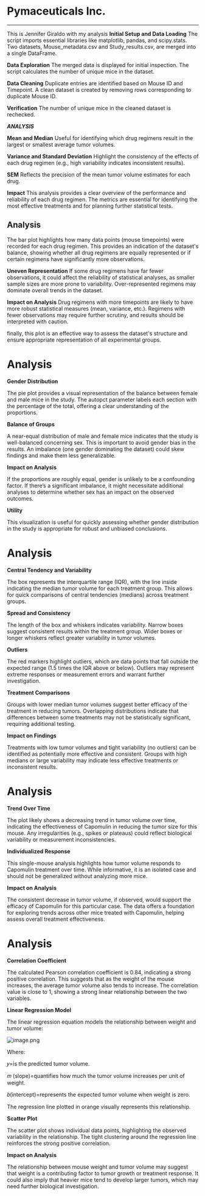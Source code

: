 # Pymaceuticals Inc.
---
This is Jennifer Giraldo with my analysis
**Initial Setup and Data Loading**
The script imports essential libraries like matplotlib, pandas, and scipy.stats. Two datasets, Mouse_metadata.csv and Study_results.csv, are merged into a single DataFrame.

**Data Exploration**
The merged data is displayed for initial inspection. The script calculates the number of unique mice in the dataset.

**Data Cleaning**
Duplicate entries are identified based on Mouse ID and Timepoint. A clean dataset is created by removing rows corresponding to duplicate Mouse ID.

**Verification**
The number of unique mice in the cleaned dataset is rechecked.

***ANALYSIS***

**Mean and Median**
Useful for identifying which drug regimens result in the largest or smallest average tumor volumes.

**Variance and Standard Deviation**
Highlight the consistency of the effects of each drug regimen (e.g., high variability indicates inconsistent results).

**SEM**
Reflects the precision of the mean tumor volume estimates for each drug.

**Impact**
This analysis provides a clear overview of the performance and reliability of each drug regimen. The metrics are essential for identifying the most effective treatments and for planning further statistical tests.

## Analysis
The bar plot highlights how many data points (mouse timepoints) were recorded for each drug regimen. This provides an indication of the dataset's balance, showing whether all drug regimens are equally represented or if certain regimens have significantly more observations.

**Uneven Representation**
If some drug regimens have far fewer observations, it could affect the reliability of statistical analyses, as smaller sample sizes are more prone to variability. Over-represented regimens may dominate overall trends in the dataset.

**Impact on Analysis**
Drug regimens with more timepoints are likely to have more robust statistical measures (mean, variance, etc.).
Regimens with fewer observations may require further scrutiny, and results should be interpreted with caution.

finally, this plot is an effective way to assess the dataset's structure and ensure appropriate representation of all experimental groups.

# Analysis

**Gender Distribution**

The pie plot provides a visual representation of the balance between female and male mice in the study. The autopct parameter labels each section with the percentage of the total, offering a clear understanding of the proportions.

**Balance of Groups**

A near-equal distribution of male and female mice indicates that the study is well-balanced concerning sex. This is important to avoid gender bias in the results. An imbalance (one gender dominating the dataset) could skew findings and make them less generalizable.

**Impact on Analysis**

If the proportions are roughly equal, gender is unlikely to be a confounding factor. If there’s a significant imbalance, it might necessitate additional analyses to determine whether sex has an impact on the observed outcomes.

**Utility**

This visualization is useful for quickly assessing whether gender distribution in the study is appropriate for robust and unbiased conclusions.

# Analysis

**Central Tendency and Variability**

The box represents the interquartile range (IQR), with the line inside indicating the median tumor volume for each treatment group. This allows for quick comparisons of central tendencies (medians) across treatment groups.

**Spread and Consistency**

The length of the box and whiskers indicates variability. Narrow boxes suggest consistent results within the treatment group. Wider boxes or longer whiskers reflect greater variability in tumor volumes.

**Outliers**

The red markers highlight outliers, which are data points that fall outside the expected range (1.5 times the IQR above or below). Outliers may represent extreme responses or measurement errors and warrant further investigation.

**Treatment Comparisons**

Groups with lower median tumor volumes suggest better efficacy of the treatment in reducing tumors. Overlapping distributions indicate that differences between some treatments may not be statistically significant, requiring additional testing.

**Impact on Findings**

Treatments with low tumor volumes and tight variability (no outliers) can be identified as potentially more effective and consistent. Groups with high medians or large variability may indicate less effective treatments or inconsistent results.

# Analysis

**Trend Over Time**

The plot likely shows a decreasing trend in tumor volume over time, indicating the effectiveness of Capomulin in reducing the tumor size for this mouse. Any irregularities (e.g., spikes or plateaus) could reflect biological variability or measurement inconsistencies.

**Individualized Response**

This single-mouse analysis highlights how tumor volume responds to Capomulin treatment over time. While informative, it is an isolated case and should not be generalized without analyzing more mice.

**Impact on Analysis**

The consistent decrease in tumor volume, if observed, would support the efficacy of Capomulin for this particular case. The data offers a foundation for exploring trends across other mice treated with Capomulin, helping assess overall treatment effectiveness.

# Analysis

**Correlation Coefficient**

The calculated Pearson correlation coefficient is 0.84, indicating a strong positive correlation. This suggests that as the weight of the mouse increases, the average tumor volume also tends to increase. The correlation value is close to 1, showing a strong linear relationship between the two variables.

**Linear Regression Model**

The linear regression equation models the relationship between weight and tumor volume:

![image.png](attachment:cab32e82-0e3c-48ba-ba9f-6efe724daf72.png)

Where:

𝑦=is the predicted tumor volume.

𝑚 (slope)=quantifies how much the tumor volume increases per unit of weight.

𝑏(intercept)=represents the expected tumor volume when weight is zero.

The regression line plotted in orange visually represents this relationship.

**Scatter Plot**

The scatter plot shows individual data points, highlighting the observed variability in the relationship. The tight clustering around the regression line reinforces the strong positive correlation.

**Impact on Analysis**

The relationship between mouse weight and tumor volume may suggest that weight is a contributing factor to tumor growth or treatment response. It could also imply that heavier mice tend to develop larger tumors, which may need further biological investigation.
